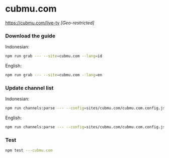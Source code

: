 # cubmu.com

https://cubmu.com/live-tv _[Geo-restricted]_

### Download the guide

Indonesian:

```sh
npm run grab --- --site=cubmu.com --lang=id
```

English:

```sh
npm run grab --- --site=cubmu.com --lang=en
```

### Update channel list

Indonesian:

```sh
npm run channels:parse --- --config=sites/cubmu.com/cubmu.com.config.js --output=sites/cubmu.com/cubmu.com_id.channels.xml --set=lang:id
```

English:

```sh
npm run channels:parse --- --config=sites/cubmu.com/cubmu.com.config.js --output=sites/cubmu.com/cubmu.com_en.channels.xml --set=lang:en
```

### Test

```sh
npm test ---cubmu.com
```
